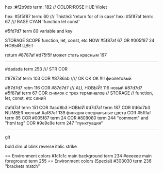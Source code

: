 hex :#f2b9db term: 182 // COLOR:ROSE HUE:Violet

hex: #5f5f87 term: 60 /// Thistle3 'return for of in case'
hex: #5f87af term: 67 /// BASE CYAN 'function let const'

#5fd7d7 term 80 variable and key

STORAGE SCOPE function, let, const, etc
NOW #5f87af 67 OR #005f87 24 НОВЫЙ ЦВЕТ

return #8787af
#d75f5f может стать красным 167

---

#dadada term 253 /// STR COR

#8787af term 103 COR #8786ab //// OK OK OK !!!! фиолетовый

#87d7d7 retm 116 COR #87d7d7 /// ALL НОВЫЙ! 116 новый #87d7d7
#5f87af term 67 COR снимок с трех терминалов // STORAGE // function, let, const, etc синий

#afd7af term 151 COR #acd8b3 НОВЫЙ
#d7d7af term 187 COR #d6d7b3 NUMBER желтый
#af87af 139 финкция
специальные цвета
COR #5fffaf term 85 COR #005f87 term 24
COR #808080 term 244 "comment" and "html tag"
COR #9e9e9e term 247 "пунктуация"

---

git

bold
dim
ul
blink
reverse
italic
strike

== Environment colors
#1c1c1c main background term 234
#eeeeee main foreground term 255
== Environment colors (Special)
#303030 term 236 "brackets match"
